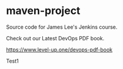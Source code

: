 # maven-project
Source code for James Lee's Jenkins course.

Check out our Latest DevOps PDF book.

https://www.level-up.one/devops-pdf-book

Test1